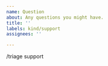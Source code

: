 ```yaml
---
name: Question
about: Any questions you might have.
title: ''
labels: kind/support
assignees: ''

---
```


<!--

Welcome to ingress-nginx!

You probably didn't want to be one this page.  It shouldn't really be here anyway.

* If you want a quick response to a question, ask on the Kubernetes Slack instance in #ingress-nginx.

* If this is actually a bug or a feature request, file one of those.  If you're
  not sure which, just take a guess and we can always re-label.

* If you think this might turn into a bug or feature request, but you're not
  sure, try asking in Slack first.

-->

<!--

Still here?  Double-check that this hasn't been asked before, then put your question below
with as many details as possible.

If you need to include code snippets or logs, please put them in fenced code
blocks.  If they're super-long, please use the details tag like
<details><summary>super-long log</summary> lots of stuff </details>

-->

/triage support
